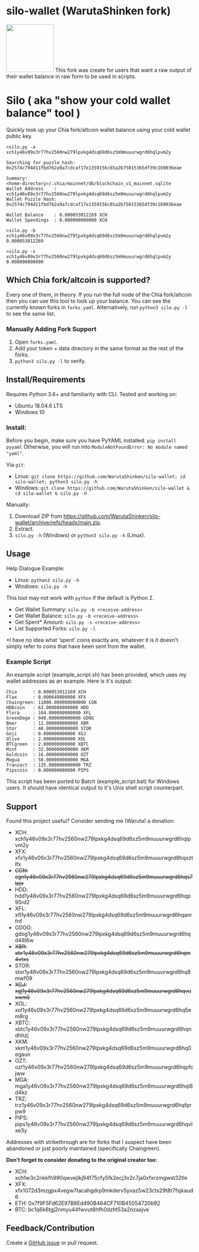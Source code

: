 # silo-wallet (WarutaShinken fork)
<img src="assets/silo-wallet-icon.svg" data-canonical-src="silo-wallet-icon.svg" width="128" height="128" />
This fork was create for users that want a raw output of their wallet balance in raw form to be used in scripts.

# Silo ( aka "show your cold wallet balance" tool )
Quickly look up your Chia fork/altcoin wallet balance using your cold wallet public key.

```
>silo.py -a xch1y46v09x3r77hv2560nw279lpxkg4dsq69d6sz5m9muuurwgrd6hqlpvm2y

Searching for puzzle_hash: 0x2574c794d11fbd762a9a7cdcaf17e1359156c01a2b75015365df39c1b9036eae

Summary:
<home-directory>/.chia/mainnet/db/blockchain_v1_mainnet.sqlite
Wallet Address    : xch1y46v09x3r77hv2560nw279lpxkg4dsq69d6sz5m9muuurwgrd6hqlpvm2y
Wallet Puzzle Hash: 0x2574c794d11fbd762a9a7cdcaf17e1359156c01a2b75015365df39c1b9036eae

Wallet Balance    : 0.000053012269 XCH
Wallet Spendings  : 0.000000000000 XCH

>silo.py -b xch1y46v09x3r77hv2560nw279lpxkg4dsq69d6sz5m9muuurwgrd6hqlpvm2y
0.000053012269

>silo.py -s xch1y46v09x3r77hv2560nw279lpxkg4dsq69d6sz5m9muuurwgrd6hqlpvm2y
0.000000000000
```

## Which Chia fork/altcoin is supported?
Every one of them, in theory. If you run the full node of the Chia fork/altcoin then you can use this tool to look up your balance.
You can see the currently known forks in `forks.yaml`. Alternatively, run `python3 silo.py -l` to see the same list.

### Manually Adding Fork Support

1. Open `forks.yaml`.
2. Add your token + data directory in the same format as the rest of the forks.
3. `python3 silo.py -l` to verify.

## Install/Requirements
Requires Python 3.6+ and familiarity with CLI. Tested and working on:
* Ubuntu 18.04.6 LTS
* Windows 10

### Install:
Before you begin, make sure you have PyYAML installed: `pip install pyyaml`
Otherwise, you will run into `ModuleNotFoundError: No module named "yaml"`.

Via `git`:
* Linux: `git clone https://github.com/WarutaShinken/silo-wallet; cd silo-wallet; python3 silo.py -h`
* Windows: `git clone https://github.com/WarutaShinken/silo-wallet & cd silo-wallet & silo.py -h`

Manually:
1. Download ZIP from https://github.com/WarutaShinken/silo-wallet/archive/refs/heads/main.zip.
2. Extract.
3. `silo.py -h` (Windows) or `python3 silo.py -h` (Linux).

## Usage
Help Dialogue Example:

* Linux: `python3 silo.py -h`
* Windows: `silo.py -h`

This tool may not work with `python` if the default is Python 2.

* Get Wallet Summary: `silo.py -b <receive-address>`
* Get Wallet Balance: `silo.py -b <receive-address>`
* Get Spent* Amount: `silo.py -s <receive-address>`
* List Supported Forks: `silo.py -l`

\*I have no idea what 'spent' coins exactly are, whatever it is it doesn't simply refer to coins that have been sent from the wallet.

### Example Script

An example script (example_script.sh) has been provided, which uses my wallet addresses as an example. Here is it's output:
```
Chia      : 0.000053012269 XCH
Flax      : 8.000649000000 XFX
Chaingreen: 11000.000000000000 CGN
HDDcoin   : 63.000000000000 HDD
Flora     : 104.000000000000 XFL
GreenDoge : 940.000000000000 GDOG
Beer      : 12.000000000000 XBR
Stor      : 48.000000000000 STOR
Goji      : 0.000000000000 XGJ
Olive     : 2.000000000000 XOL
BTCgreen  : 2.000000000000 XBTC
Mint      : 32.000000000000 XKM
Goldcoin  : 16.000000000000 OZT
Mogua     : 50.000000000000 MGA
Tranzact  : 135.000000000000 TRZ
Pipscoin  : 0.000000000000 PIPS
```
This script has been ported to Batch (example_script.bat) for Windows users. It should have identical output to it's Unix shell script counterpart.

## Support
Found this project useful? Consider sending me (Waruta) a donation:

* XCH: xch1y46v09x3r77hv2560nw279lpxkg4dsq69d6sz5m9muuurwgrd6hqlpvm2y
* XFX: xfx1y46v09x3r77hv2560nw279lpxkg4dsq69d6sz5m9muuurwgrd6hqxztlfx
* <s>CGN: cgn1y46v09x3r77hv2560nw279lpxkg4dsq69d6sz5m9muuurwgrd6hqs7lpjx</s>
* HDD: hdd1y46v09x3r77hv2560nw279lpxkg4dsq69d6sz5m9muuurwgrd6hqp95rd2
* XFL: xfl1y46v09x3r77hv2560nw279lpxkg4dsq69d6sz5m9muuurwgrd6hqanrfnf
* GDOG: gdog1y46v09x3r77hv2560nw279lpxkg4dsq69d6sz5m9muuurwgrd6hqd48l6w
* <s>XBR: xbr1y46v09x3r77hv2560nw279lpxkg4dsq69d6sz5m9muuurwgrd6hqm4vtxs</s>
* STOR: stor1y46v09x3r77hv2560nw279lpxkg4dsq69d6sz5m9muuurwgrd6hq8mwf09
* <s>XGJ: xgj1y46v09x3r77hv2560nw279lpxkg4dsq69d6sz5m9muuurwgrd6hqvuxwm5</s>
* XOL: xol1y46v09x3r77hv2560nw279lpxkg4dsq69d6sz5m9muuurwgrd6hq5em8rg
* XBTC: xbtc1y46v09x3r77hv2560nw279lpxkg4dsq69d6sz5m9muuurwgrd6hqndhhzj
* XKM: xkm1y46v09x3r77hv2560nw279lpxkg4dsq69d6sz5m9muuurwgrd6hq0egaun
* OZT: ozt1y46v09x3r77hv2560nw279lpxkg4dsq69d6sz5m9muuurwgrd6hqyfcjww
* MGA: mga1y46v09x3r77hv2560nw279lpxkg4dsq69d6sz5m9muuurwgrd6hql8d4kz
* TRZ: trz1y46v09x3r77hv2560nw279lpxkg4dsq69d6sz5m9muuurwgrd6hqfprpw9
* PIPS: pips1y46v09x3r77hv2560nw279lpxkg4dsq69d6sz5m9muuurwgrd6hqvlxe3y

Addresses with strikethrough are for forks that I suspect have been abandoned or just poorly maintained (specifically Chaingreen).

**Don't forget to consider donating to the original creator too:**

* XCH: xch1w3c2nkkfh990qwvejlkj94f75cfy5fk2ecj3v2c7ja0xfxrzmgwst32tle
* XFX: xfx1072d3mzgpx4vegw7tacahgdrp9mkderv5yxaz5w23cts29t8t7fsjkaud6
* ETH: 0x7f9F5Fd62E97B8Ed490B464CF710B45054720b92
* BTC: bc1q6k6tgj2nmyu44fwvut8hfh0dzht53a2nzaajve

## Feedback/Contribution
Create a [GitHub issue](https://github.com/WarutaShinken/silo-wallet/issues) or pull request.
